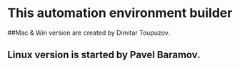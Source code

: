 # This automation environment builder
##Mac & Win version are created by Dimitar Toupuzov.
## Linux version is started by Pavel Baramov.
